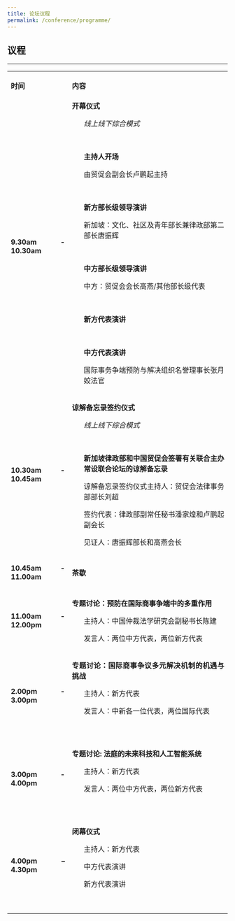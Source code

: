 ```yaml
---
title: 论坛议程
permalink: /conference/programme/
---
```


<style>
table tr td ul li {font-size: 1rem;}
  table tr td p {font-size: 1rem;}
  table tr th p {font-size: 1rem;}
</style>


## 议程

---

<table>
  <tr>
    <th>
      <p style="text-align: justify"><b>时间</b></p>
    </th>
    <th>
      <p style="text-align: justify"><b>内容</b></p>
    </th>
  </tr>
  <tr>
    <td><p style="text-align: justify"><b>9.30am - 10.30am</b></p></td>
    <td><b>开幕仪式</b>
      <ul>
        <p style="text-align: justify"><i>线上线下综合模式</i></p><br>
        <p style="text-align: justify"><b>主持人开场</b></p>
        <p style="text-align: justify">由贸促会副会长卢鹏起主持</p><br>
      	<p style="text-align: justify"><b>新方部长级领导演讲</b></p>
     	  <p style="text-align: justify">新加坡：文化、社区及青年部长兼律政部第二部长唐振辉</p><br>
        <p style="text-align: justify"><b>中方部长级领导演讲</b></p>
 	      <p style="text-align: justify">中方：贸促会会长高燕/其他部长级代表</p><br>
        <p style="text-align: justify"><b>新方代表演讲</b></p><br>
      	<p style="text-align: justify"><b>中方代表演讲</b></p>
      	<p style="text-align: justify">国际事务争端预防与解决组织名誉理事长张月姣法官</p>
     </ul>
    </td>
  </tr>
  <tr>
    <td><p style="text-align: justify"><b>10.30am - 10.45am</b></p></td>
    <td><p style="text-align: justify"><b>谅解备忘录签约仪式</b></p>
      <ul>
        <p style="text-align: justify"><i>线上线下综合模式</i></p><br>
        <p style="text-align: justify"><b>新加坡律政部和中国贸促会签署有关联合主办常设联合论坛的谅解备忘录</b></p>
        <p style="text-align: justify">谅解备忘录签约仪式主持人：贸促会法律事务部部长刘超</p>
        <p style="text-align: justify">签约代表：律政部副常任秘书潘家煌和卢鹏起副会长</p>
 	      <p style="text-align: justify">见证人：唐振辉部长和高燕会长</p>
      </ul>
    </td>
  </tr>
    <tr>
      <td><p style="text-align: justify"><b>10.45am - 11.00am</b></p></td>
      <td><p style="text-align: justify"><b>茶歇</b></p>
      </td>
  </tr>
    <tr>
      <td><p style="text-align: justify"><b>11.00am - 12.00pm</b></p></td>
      <td><p style="text-align: justify"><b>专题讨论：预防在国际商事争端中的多重作用</b></p>
      <ul>
        <p style="text-align: justify">主持人：中国仲裁法学研究会副秘书长陈建</p>
        <p style="text-align: justify">发言人：两位中方代表，两位新方代表</p>
      </ul>
    </td>
  </tr>
    <tr>
      <td><p style="text-align: justify"><b>2.00pm - 3.00pm</b></p></td>
      <td><p style="text-align: justify"><b>专题讨论：国际商事争议多元解决机制的机遇与挑战</b></p>
      <ul>
        <p style="text-align: justify">主持人：新方代表</p>
        <p style="text-align: justify">发言人：中新各一位代表，两位国际代表</p>
     </ul>
    </td>
  </tr>
    <tr>
      <td><p style="text-align: justify"><b>3.00pm - 4.00pm</b></p></td>
      <td><p style="text-align: justify"><b>专题讨论: 法庭的未来科技和人工智能系统</b></p>
      <ul>
      <p style="text-align: justify">主持人：新方代表</p>
      <p style="text-align: justify">发言人：两位中方代表，两位新方代表</p>
    </ul>
   </td>
  </tr>
    <tr>
      <td><p style="text-align: justify"><b>4.00pm – 4.30pm</b></p></td>
      <td><p style="text-align: justify"><b>闭幕仪式</b></p>
      <ul>
      <p style="text-align: justify">主持人：新方代表</p>
      <p style="text-align: justify">中方代表演讲</p>
      <p style="text-align: justify">新方代表演讲</p>
    </ul>
   </td>
  </tr>
</table>
